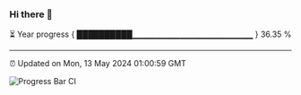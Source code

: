 ### Hi there 👋

⏳ Year progress { ██████████▁▁▁▁▁▁▁▁▁▁▁▁▁▁▁▁▁▁▁▁ } 36.35 %

---

⏰ Updated on Mon, 13 May 2024 01:00:59 GMT

![Progress Bar CI](https://github.com/JuvenileQ/Progress-Bar-CI/workflows/main/badge.svg)
